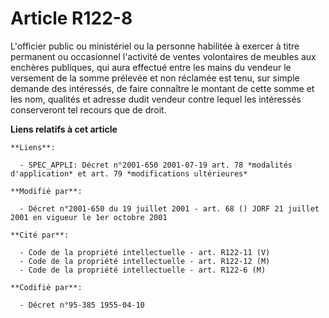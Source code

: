 # Article R122-8

L'officier public ou ministériel ou la personne habilitée à exercer à titre permanent ou occasionnel l'activité de ventes
volontaires de meubles aux enchères publiques, qui aura effectué entre les mains du vendeur le versement de la somme prélevée
et non réclamée est tenu, sur simple demande des intéressés, de faire connaître le montant de cette somme et les nom,
qualités et adresse dudit vendeur contre lequel les intéressés conserveront tel recours que de droit.

**Liens relatifs à cet article**

	**Liens**:

	  - SPEC_APPLI: Décret n°2001-650 2001-07-19 art. 78 *modalités d'application* et art. 79 *modifications ultérieures*

	**Modifié par**:

	  - Décret n°2001-650 du 19 juillet 2001 - art. 68 () JORF 21 juillet 2001 en vigueur le 1er octobre 2001

	**Cité par**:

	  - Code de la propriété intellectuelle - art. R122-11 (V)
	  - Code de la propriété intellectuelle - art. R122-12 (M)
	  - Code de la propriété intellectuelle - art. R122-6 (M)

	**Codifié par**:

	  - Décret n°95-385 1955-04-10
